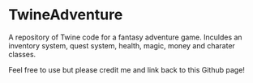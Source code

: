 # TwineAdventure
A repository of Twine code for a fantasy adventure game. Inculdes an inventory system, quest system, health, magic, money and charater classes.


Feel free to use but please credit me and link back to this Github page!
